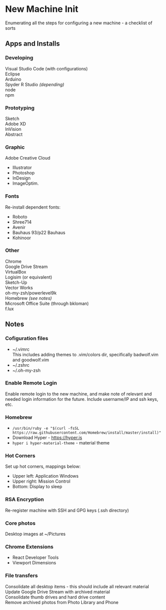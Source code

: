 # New Machine Init
Enumerating all the steps for configuring a new machine - a checklist of sorts  

## Apps and Installs

### Developing 
Visual Studio Code (with configurations)  
Eclipse   
Arduino   
Spyder 
R Studio *(depending)*  
node   
npm   

### Prototyping 
Sketch   
Adobe XD   
InVision     
Abstract   

### Graphic
Adobe Creative Cloud    
- Illustrator    
- Photoshop     
- InDesign     
- ImageOptim. 
 
### Fonts 
Re-install dependent fonts:  
- Roboto
- Shree714
- Avenir 
- Bauhaus 93/p22 Bauhaus
- Kohinoor

### Other 
Chrome  
Google Drive Stream   
VirtualBox   
Logisim (or equivalent)    
Sketch-Up   
Vector Works  
oh-my-zsh/powerlevel9k    
Homebrew *(see notes)*   
Microsoft Office Suite (through bkloman)   
f.lux    

## Notes  
### Cofiguration files  
- ~/.vimrc   
This includes adding themes to .vim/colors dir, specifically badwolf.vim and goodwolf.vim  
- ~/.zshrc    
- ~/.oh-my-zsh  

### Enable Remote Login 
Enable remote login to the new machine, and make note of relevant and needed login information for the future. Include username/IP and ssh keys, etc.  

### Homebrew  
- `/usr/bin/ruby -e "$(curl -fsSL https://raw.githubusercontent.com/Homebrew/install/master/install)"`
- Download Hyper - https://hyper.is   
- `hyper i hyper-material-theme` - material theme 


### Hot Corners 
Set up hot corners, mappings below:  
- Upper left: Application Windows     
- Upper right: Mission Control    
- Bottom: Display to sleep

### RSA Encryption 
Re-register machine with SSH and GPG keys (.ssh directory)

### Core photos 
Desktop images at ~/Pictures   

### Chrome Extensions
- React Developer Tools   
- Viewport Dimensions  

### File transfers
Consolidate all desktop items - this should include all relevant material    
Update Google Drive Stream with archived material    
Consolidate thumb drives and hard drive content     
Remove archived photos from Photo Library and Phone  
